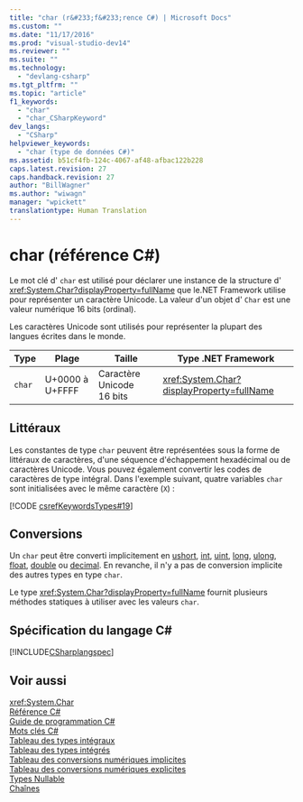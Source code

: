 ```yaml
---
title: "char (r&#233;f&#233;rence C#) | Microsoft Docs"
ms.custom: ""
ms.date: "11/17/2016"
ms.prod: "visual-studio-dev14"
ms.reviewer: ""
ms.suite: ""
ms.technology: 
  - "devlang-csharp"
ms.tgt_pltfrm: ""
ms.topic: "article"
f1_keywords: 
  - "char"
  - "char_CSharpKeyword"
dev_langs: 
  - "CSharp"
helpviewer_keywords: 
  - "char (type de données C#)"
ms.assetid: b51cf4fb-124c-4067-af48-afbac122b228
caps.latest.revision: 27
caps.handback.revision: 27
author: "BillWagner"
ms.author: "wiwagn"
manager: "wpickett"
translationtype: Human Translation
---
```

# char (r&#233;f&#233;rence C#)
Le mot clé d' `char` est utilisé pour déclarer une instance de la structure d' <xref:System.Char?displayProperty=fullName> que le.NET Framework utilise pour représenter un caractère Unicode.  La valeur d'un objet d' `Char` est une valeur numérique 16 bits \(ordinal\).  
  
 Les caractères Unicode sont utilisés pour représenter la plupart des langues écrites dans le monde.  
  
|Type|Plage|Taille|Type .NET Framework|  
|----------|-----------|------------|-------------------------|  
|`char`|U\+0000 à U\+FFFF|Caractère Unicode 16 bits|<xref:System.Char?displayProperty=fullName>|  
  
## Littéraux  
 Les constantes de type `char` peuvent être représentées sous la forme de littéraux de caractères, d'une séquence d'échappement hexadécimal ou de caractères Unicode.  Vous pouvez également convertir les codes de caractères de type intégral.  Dans l'exemple suivant, quatre variables `char` sont initialisées avec le même caractère \(`X`\) :  
  
 [!CODE [csrefKeywordsTypes#19](../CodeSnippet/VS_Snippets_VBCSharp/csrefKeywordsTypes#19)]  
  
## Conversions  
 Un `char` peut être converti implicitement en [ushort](../../../csharp/language-reference/keywords/ushort.md), [int](../../../csharp/language-reference/keywords/int.md), [uint](../../../csharp/language-reference/keywords/uint.md), [long](../../../csharp/language-reference/keywords/long.md), [ulong](../../../csharp/language-reference/keywords/ulong.md), [float](../../../csharp/language-reference/keywords/float.md), [double](../../../csharp/language-reference/keywords/double.md) ou [decimal](../../../csharp/language-reference/keywords/decimal.md).  En revanche, il n'y a pas de conversion implicite des autres types en type `char`.  
  
 Le type <xref:System.Char?displayProperty=fullName> fournit plusieurs méthodes statiques à utiliser avec les valeurs `char`.  
  
## Spécification du langage C\#  
 [!INCLUDE[CSharplangspec](../../../csharp/language-reference/keywords/includes/csharplangspec_md.md)]  
  
## Voir aussi  
 <xref:System.Char>   
 [Référence C\#](../../../csharp/language-reference/index.md)   
 [Guide de programmation C\#](../../../csharp/programming-guide/index.md)   
 [Mots clés C\#](../../../csharp/language-reference/keywords/index.md)   
 [Tableau des types intégraux](../../../csharp/language-reference/keywords/integral-types-table.md)   
 [Tableau des types intégrés](../../../csharp/language-reference/keywords/built-in-types-table.md)   
 [Tableau des conversions numériques implicites](../../../csharp/language-reference/keywords/implicit-numeric-conversions-table.md)   
 [Tableau des conversions numériques explicites](../../../csharp/language-reference/keywords/explicit-numeric-conversions-table.md)   
 [Types Nullable](../../../csharp/programming-guide/nullable-types/index.md)   
 [Chaînes](../../../csharp/programming-guide/strings/index.md)